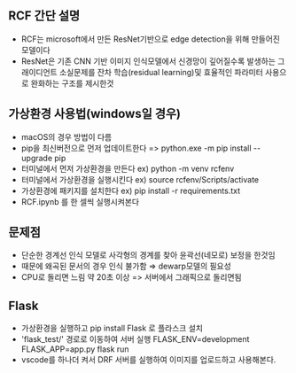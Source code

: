 ## RCF 간단 설명
- RCF는 microsoft에서 만든 ResNet기반으로 edge detection을 위해 만들어진 모델이다
- ResNet은 기존 CNN 기반 이미지 인식모델에서 신경망이 깊어질수록 발생하는 그래이디언트 소실문제를 잔차 학습(residual learning)및 효율적인 파라미터 사용으로 완화하는 구조를 제시한것

## 가상환경 사용법(windows일 경우)
- macOS의 경우 방법이 다름
- pip을 최신버전으로 먼저 업데이트한다 => python.exe -m pip install --upgrade pip
- 터미널에서 먼저 가상환경을 만든다 ex) python -m venv rcfenv
- 터미널에서 가상환경을 실행시킨다 ex) source rcfenv/Scripts/activate
- 가상환경에 패키지를 설치한다 ex) pip install -r requirements.txt
- RCF.ipynb 를 한 셀씩 실행시켜본다

## 문제점
- 단순한 경계선 인식 모델로 사각형의 경계를 찾아 윤곽선(네모로) 보정을 한것임
- 때문에 왜곡된 문서의 경우 인식 불가함 ⇒ dewarp모델의 필요성
- CPU로 돌리면 느림 약 20초 이상 => 서버에서 그래픽으로 돌리면됨

## Flask
- 가상환경을 실행하고 pip install Flask 로 플라스크 설치
- 'flask_test/' 경로로 이동하여 서버 실행 FLASK_ENV=development FLASK_APP=app.py flask run
- vscode를 하나더 켜서 DRF 서버를 실행하여 이미지를 업로드하고 사용해본다.